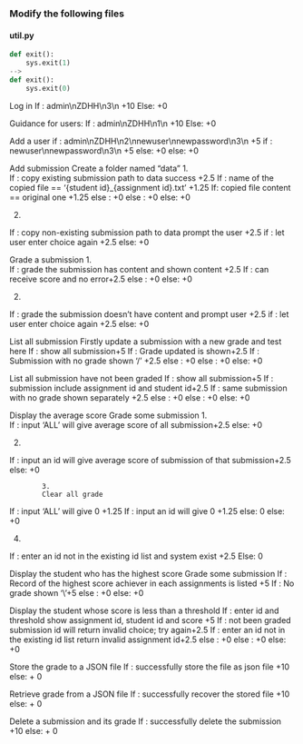 ### Modify the following files
#### util.py
```python
def exit():
	sys.exit(1)
-->
def exit():
	sys.exit(0)

```



Log in
If : admin\nZDHH\n3\n +10
Else: +0
 
Guidance for users:
        	If : admin\nZDHH\n1\n +10
        	Else: +0
 
Add a user
        	if : admin\nZDHH\n2\nnewuser\nnewpassword\n3\n +5
                    	if : newuser\nnewpassword\n3\n +5
                    	else: +0
        	else: +0
 
Add submission
Create a folder named “data”
1. 	 
        	If : copy existing submission path to data success +2.5
                    	If : name of the copied file == ‘{student id}_{assignment id}.txt’ +1.25
                                	If: copied file content == original one +1.25
        	        	        	else : +0
                    	else : +0
        	else: +0
 
2. 	 
If : copy non-existing submission path to data prompt the user +2.5
if :  let user enter choice again +2.5
else: +0
 
Grade a submission
1. 	 
        	If : grade the submission has content and shown content +2.5
                    	If : can receive score and no error+2.5
                    	else : +0
        	else: +0
 
2. 	 
If : grade the submission doesn’t have content and prompt user +2.5
if :  let user enter choice again +2.5
else: +0
 
List all submission
Firstly update a submission with a new grade and test here
        	If : show all submission+5
                    	If : Grade updated is shown+2.5
                                	If : Submission with no grade shown ‘/’ +2.5
                                	else : +0
                    	else : +0
        	else: +0
 
List all submission have not been graded
If : show all submission+5
                    	If : submission include assignment id and student id+2.5
                                	If : same submission with no grade shown separately +2.5
                                	else : +0
                    	else : +0
else: +0
 
Display the average score
Grade some submission
1. 	 
        	If : input ‘ALL’ will give average score of all submission+2.5
        	else: +0
 
2. 	 
If : input an id will give average score of submission of that submission+2.5
else: +0
           
        	3.
        	Clear all grade
If : input ‘ALL’ will give 0 +1.25
        	If : input an id will give 0 +1.25
        	else: 0
else: +0
 
4.
If : enter an id not in the existing id list and system exist +2.5
Else: 0
 
Display the student who has the highest score
Grade some submission
If : Record of the highest score achiever in each assignments is listed +5
                    	If : No grade shown ‘\’+5
                    	else : +0
else: +0
 
 
Display the student whose score is less than a threshold
If : enter id and threshold show  assignment id, student id and score +5
                    	If : not been graded submission id will return invalid choice; try again+2.5
                                	If : enter an id not in the existing id list return invalid assignment id+2.5
                                	else : +0
                    	else : +0
else: +0
 
Store the grade to a JSON file
If : successfully store the file as json file +10
else: + 0
 
Retrieve grade from a JSON file
If : successfully recover the stored file +10
else: + 0
 
Delete a submission and its grade
If : successfully delete the submission +10
else: + 0
 
 
 
 
 
 
 
 
 
 
 
 
           
                       

